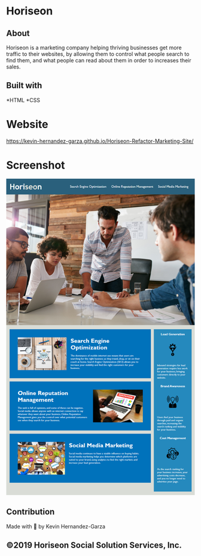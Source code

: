 # Horiseon

## About
Horiseon is a marketing company helping thriving businesses get more traffic to their websites, by allowing them to control what people search to find them, and what people can read about them in order to increases their sales.

## Built with
*HTML
*CSS

# Website
https://kevin-hernandez-garza.github.io/Horiseon-Refactor-Marketing-Site/

# Screenshot

![Mockup!](assets/images/challenge-1-mock-up.png)

## Contribution
Made with 💜 by Kevin Hernandez-Garza

## ©️2019 Horiseon Social Solution Services, Inc. 